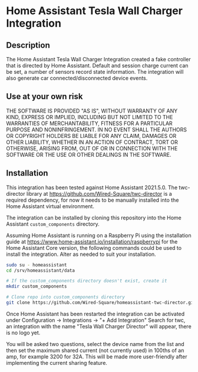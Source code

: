 # Home Assistant Tesla Wall Charger Integration

## Description

The Home Assistant Tesla Wall Charger Integration created a fake controller that is directed by Home Assistant. Default and session charge current can be set, a number of sensors record state information. The integration will also generate car connected/disconnected device events.

## Use at your own risk

THE SOFTWARE IS PROVIDED "AS IS", WITHOUT WARRANTY OF ANY KIND, EXPRESS OR IMPLIED, INCLUDING BUT NOT LIMITED TO THE WARRANTIES OF MERCHANTABILITY, FITNESS FOR A PARTICULAR PURPOSE AND NONINFRINGEMENT. IN NO EVENT SHALL THE AUTHORS OR COPYRIGHT HOLDERS BE LIABLE FOR ANY CLAIM, DAMAGES OR OTHER LIABILITY, WHETHER IN AN ACTION OF CONTRACT, TORT OR OTHERWISE, ARISING FROM, OUT OF OR IN CONNECTION WITH THE SOFTWARE OR THE USE OR OTHER DEALINGS IN THE SOFTWARE.

## Installation

This integration has been tested against Home Assistant 2021.5.0. The twc-director library at https://github.com/Wired-Square/twc-director is a required dependency, for now it needs to be manually installed into the Home Assistant virtual environment.

The integration can be installed by cloning this repository into the Home Assistant ```custom_components``` directory.

Assuming Home Assistant is running on a Raspberry Pi using the installation guide at https://www.home-assistant.io/installation/raspberrypi for the Home Assistant Core version, the following commands could be used to install the integration. Alter as needed to suit your installation.
```bash
sudo su - homeassistant
cd /srv/homeassistant/data

# If the custom_components directory doesn't exist, create it
mkdir custom_components

# Clone repo into custom_components directory
git clone https://github.com/Wired-Square/homeassistant-twc-director.git twcdirector
```

Once Home Assistant has been restarted the integration can be activated under Configuration -> Integrations -> "+ Add Integration"
Search for twc, an integration with the name "Tesla Wall Charger Director" will appear, there is no logo yet.

You will be asked two questions, select the device name from the list and then set the maximum shared current (not currently used) in 100ths of an amp, for example 3200 for 32A. This will be made more user-friendly after implementing the current sharing feature. 

